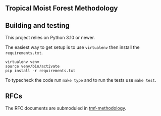 Tropical Moist Forest Methodology
---------------------------------

## Building and testing

This project relies on Python 3.10 or newer.

The easiest way to get setup is to use `virtualenv` then install the `requirements.txt`.

```
virtualenv venv
source venv/bin/activate
pip install -r requirements.txt
```

To typecheck the code run `make type` and to run the tests use `make test`.

## RFCs

The RFC documents are submoduled in [tmf-methodology](./tmf-methodology/).